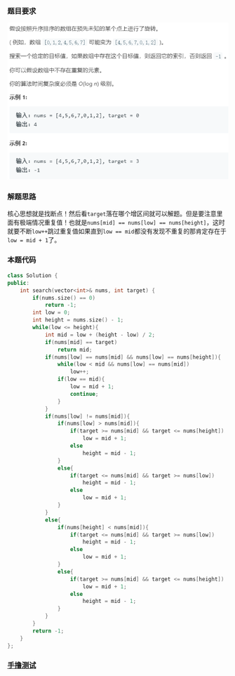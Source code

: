### 题目要求

![](./pic/33.png)

### 解题思路

核心思想就是找断点！然后看`target`落在哪个增区间就可以解题。但是要注意里面有极端情况重复值！也就是`nums[mid] == nums[low] == nums[height]`，这时就要不断`low++`跳过重复值如果直到`low == mid`都没有发现不重复的那肯定存在于`low = mid + 1`了。

### 本题代码

```c++
class Solution {
public:
    int search(vector<int>& nums, int target) {
        if(nums.size() == 0)
            return -1;
        int low = 0;
        int height = nums.size() - 1;
        while(low <= height){
            int mid = low + (height - low) / 2;
            if(nums[mid] == target)
                return mid;
            if(nums[low] == nums[mid] && nums[low] == nums[height]){
                while(low < mid && nums[low] == nums[mid])
                    low++;
                if(low == mid){
                    low = mid + 1;
                    continue;
                }
            }
            if(nums[low] != nums[mid]){
                if(nums[low] > nums[mid]){
                    if(target >= nums[mid] && target <= nums[height])
                        low = mid + 1;
                    else
                        height = mid - 1;
                }
                else{
                    if(target <= nums[mid] && target >= nums[low])
                        height = mid - 1;
                    else
                        low = mid + 1;
                }
            }
            else{
                if(nums[height] < nums[mid]){
                    if(target <= nums[mid] && target >= nums[low])
                        height = mid - 1;
                    else
                        low = mid + 1;
                }
                else{
                    if(target >= nums[mid] && target <= nums[height])
                        low = mid + 1;
                    else
                        height = mid - 1;
                }
            }
        }
        return -1;
    }
};
```

### [手撸测试](<https://leetcode-cn.com/problems/search-in-rotated-sorted-array/>) 

